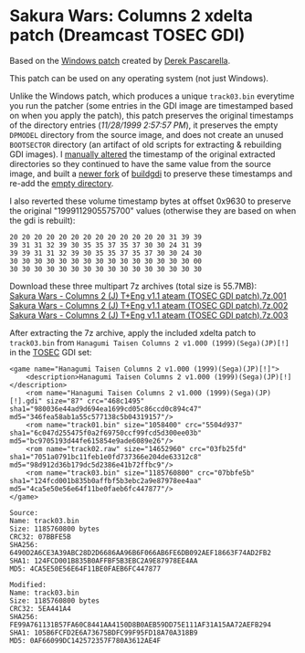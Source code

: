 Sakura Wars: Columns 2 xdelta patch (Dreamcast TOSEC GDI)
============================================

Based on the [Windows patch](https://github.com/DerekPascarella/SakuraWarsColumns2-EnglishPatchDreamcast) created by [Derek Pascarella](https://twitter.com/DerekPascarella).

This patch can be used on any operating system (not just Windows).

Unlike the Windows patch, which produces a unique `track03.bin` everytime you run the patcher (some entries in the GDI image are timestamped based on when you apply the patch), this patch preserves the original timestamps of the directory entries (_11/28/1999 2:57:57 PM_), it preserves the empty `DPMODEL` directory from the source image, and does not create an unused `BOOTSECTOR` directory (an artifact of old scripts for extracting & rebuilding GDI images). I [manually altered](https://www.nirsoft.net/utils/bulk_file_changer.html) the timestamp of the original extracted directories so they continued to have the same value from the source image, and built a [newer fork](https://github.com/Sappharad/GDIbuilder/tree/master/buildgdi) of [buildgdi](https://github.com/tjanas/SakuraWarsColumns2-English-gdi-xdelta/raw/extract_and_rebuild_tools/extract_and_rebuild_tools.7z) to preserve these timestamps and re-add the [empty directory](https://sourceforge.net/p/dcisotools/code/ci/5f14737ba6152592d9ed7ef09d074822db71650c/).

I also reverted these volume timestamp bytes at offset 0x9630 to preserve the original "1999112905575700" values (otherwise they are based on when the gdi is rebuilt):
```
20 20 20 20 20 20 20 20 20 20 20 20 20 31 39 39
39 31 31 32 39 30 35 35 37 35 37 30 30 24 31 39
39 39 31 31 32 39 30 35 35 37 35 37 30 30 24 30
30 30 30 30 30 30 30 30 30 30 30 30 30 30 30 00
30 30 30 30 30 30 30 30 30 30 30 30 30 30 30 30
```

Download these three multipart 7z archives (total size is 55.7MB):  
[Sakura Wars - Columns 2 (J) T+Eng v1.1 ateam (TOSEC GDI patch).7z.001](https://github.com/tjanas/SakuraWarsColumns2-English-gdi-xdelta/raw/main/Sakura%20Wars%20-%20Columns%202%20(J)%20T%2BEng%20v1.1%20ateam%20(TOSEC%20GDI%20patch).7z.001)  
[Sakura Wars - Columns 2 (J) T+Eng v1.1 ateam (TOSEC GDI patch).7z.002](https://github.com/tjanas/SakuraWarsColumns2-English-gdi-xdelta/raw/main/Sakura%20Wars%20-%20Columns%202%20(J)%20T%2BEng%20v1.1%20ateam%20(TOSEC%20GDI%20patch).7z.002)  
[Sakura Wars - Columns 2 (J) T+Eng v1.1 ateam (TOSEC GDI patch).7z.003](https://github.com/tjanas/SakuraWarsColumns2-English-gdi-xdelta/raw/main/Sakura%20Wars%20-%20Columns%202%20(J)%20T%2BEng%20v1.1%20ateam%20(TOSEC%20GDI%20patch).7z.003)  

After extracting the 7z archive, apply the included xdelta patch to `track03.bin` from `Hanagumi Taisen Columns 2 v1.000 (1999)(Sega)(JP)[!]` in the [TOSEC](https://www.tosecdev.org/) GDI set:

```
<game name="Hanagumi Taisen Columns 2 v1.000 (1999)(Sega)(JP)[!]">
	<description>Hanagumi Taisen Columns 2 v1.000 (1999)(Sega)(JP)[!]</description>
	<rom name="Hanagumi Taisen Columns 2 v1.000 (1999)(Sega)(JP)[!].gdi" size="87" crc="468c1495" sha1="980036e44ad9d694ea1699cd05c86ccd0c894c47" md5="346fea58ab1a55c577138c5b04319157"/>
	<rom name="track01.bin" size="1058400" crc="5504d937" sha1="6c047d255475f0a2f69750ccf99fcd5d300ee03b" md5="bc9705193d44fe615854e9ade6089e26"/>
	<rom name="track02.raw" size="14652960" crc="03fb25fd" sha1="7051a0791bc11feb1e0fd737366e204de63312c8" md5="98d912d36b179dc5d2386e41b72ffbc9"/>
	<rom name="track03.bin" size="1185760800" crc="07bbfe5b" sha1="124fcd001b835b0affbf5b3ebc2a9e87978ee4aa" md5="4ca5e50e56e64f11be0faeb6fc447877"/>
</game>
```

```
Source:
Name: track03.bin
Size: 1185760800 bytes
CRC32: 07BBFE5B
SHA256: 6490D2A6CE3A39ABC28D2D6686AA96B6F066AB6FE6DB092AEF18663F74AD2FB2
SHA1: 124FCD001B835B0AFFBF5B3EBC2A9E87978EE4AA
MD5: 4CA5E50E56E64F11BE0FAEB6FC447877

Modified:
Name: track03.bin
Size: 1185760800 bytes
CRC32: 5EA441A4
SHA256: FE99A761131B57FA60C8441AA4150D8B0AEB59DD75E111AF31A15AA72AEFB294
SHA1: 105B6FCFD2E6A73675BDFC99F95FD18A70A318B9
MD5: 0AF66099DC142572357F780A3612AE4F
```
